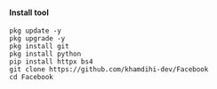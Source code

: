 #### Install tool
    pkg update -y
    pkg upgrade -y
    pkg install git
    pkg install python
    pip install httpx bs4
    git clone https://github.com/khamdihi-dev/Facebook
    cd Facebook
    

